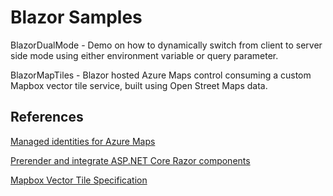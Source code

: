 # Blazor Samples

BlazorDualMode - Demo on how to dynamically switch from client to server side mode using either environment variable or query parameter.

BlazorMapTiles - Blazor hosted Azure Maps control consuming a custom Mapbox vector tile service, built using Open Street Maps data.

## References

[Managed identities for Azure Maps](https://techcommunity.microsoft.com/t5/azure-maps-blog/managed-identities-for-azure-maps/ba-p/3666312)

[Prerender and integrate ASP.NET Core Razor components](https://learn.microsoft.com/en-us/aspnet/core/blazor/components/prerendering-and-integration)

[Mapbox Vector Tile Specification](http://mapbox.github.io/vector-tile-spec/)
